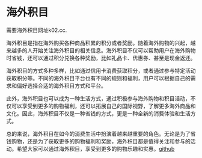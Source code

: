 # 海外积目

需要海外积目网址k02.cc.

海外积目是指在海外购买各种商品积累的积分或者奖励。随着海外购物的兴起，越来越多的人开始关注海外积目的相关信息。海外积目不仅可以帮助用户在海外购物时省钱，还可以通过积分兑换各种奖励，比如礼品卡、优惠券、甚至是现金返还。

海外积目的方式多种多样，比如通过信用卡消费获取积分，或者通过参与特定活动获取积分等。不同的海外积目平台也有不同的规则和福利，用户可以根据自己的需求和偏好选择合适的海外积目方式和平台。

此外，海外积目也可以成为一种生活方式，通过积极参与海外购物和积目活动，不仅可以享受到更多的购物福利，还可以拓展自己的国际视野，了解更多海外商品和文化。因此，海外积目不仅是一种省钱的方式，更是一种全新的消费体验和生活方式。

总的来说，海外积目在如今的消费生活中扮演着越来越重要的角色。无论是为了省钱购物，还是为了获取更多的购物福利和奖励，海外积目都是值得关注和参与的活动。希望大家可以通过海外积目，享受到更多的购物乐趣和实惠。[github](https://github.com)